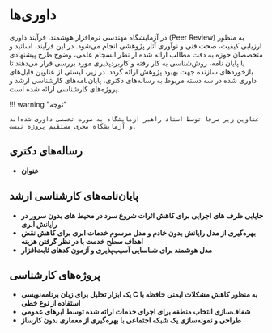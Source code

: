 # داوری‌ها

 
در آزمایشگاه مهندسی نرم‌افزار هوشمند، فرآیند داوری (Peer Review) به منظور ارزیابی کیفیت، صحت فنی و نوآوری آثار پژوهشی انجام می‌شود. در این فرآیند، اساتید و متخصصان حوزه به دقت مطالب ارائه شده از نظر انسجام علمی، وضوح طرح پیشنهادی یا پایان نامه، روش‌شناسی به کار رفته و کاربردپذیری مورد بررسی قرار می‌دهند تا بازخوردهای سازنده جهت بهبود پژوهش ارائه گردد.
در زیر، لیستی از عناوین فایل‌های داوری شده در سه دسته مربوط به رساله‌های دکتری، پایان‌نامه‌های کارشناسی ارشد و پروژه‌های کارشناسی ارائه شده است.




!!! warning "توجه"

    عناوین زیر صرفا توسط استاد راهبر آزمایشگاه به صورت تخصصی داوری شده‌اند و آزمایشگاه مجری مستقیم پروژه نیست.





## رساله‌های دکتری

<!-- Add your dissertation title to the first of the following list -->

- **عنوان**




## پایان‌نامه‌های کارشناسی ارشد

<!-- Add your thesis title to the first of the following list -->

- **جايابی ظرف های اجرايی برای كاهش اثرات شروع سرد در محيط های بدون سرور در رايانش ابری**
- **بهره‌گیری از مدل رایانش بدون خادم و مدل مرسوم خدمات ابری برای کاهش نقض اهداف سطح خدمت با در نظر گرفتن هزینه**
- **مدل هوشمند برای شناسایی آسیب‌پذیری و آزمون کدهای ثابت‌افزار**




## پروژه‌های کارشناسی

<!-- Add your project title to the first of the following list -->

- **یک ابزار تحليل برای زبان برنامه‌نويسی C به منظور كاهش مشكلات ايمنی حافظه با استفاده از نوع خطی**
- **شفاف‌سازی انتخاب منطقه برای اجرای خدمات ارائه‌ شده توسط ابرهای عمومی**
- **طراحی و نمونه‌سازی یک شبکه اجتماعی با بهره‌گیری از معماری بدون کارساز**


